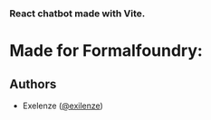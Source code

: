 ### React chatbot made with Vite. 

# Made for Formalfoundry:

## Authors
- Exelenze ([@exilenze](https://x.com/exilenze))
